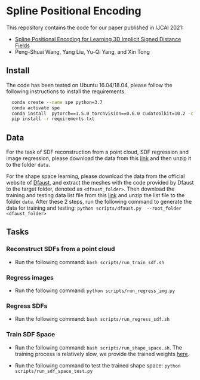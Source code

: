# Spline Positional Encoding

This repository contains the code for our paper published in IJCAI 2021:
- [Spline Positional Encoding for Learning 3D Implicit Signed Distance Fields](https://arxiv.org/abs/2106.01553)
- Peng-Shuai Wang, Yang Liu, Yu-Qi Yang, and Xin Tong

## Install

The code has been tested on Ubuntu 16.04/18.04, please follow the following instructions to install the requirements.

```bash
  conda create --name spe python=3.7
  conda activate spe
  conda install  pytorch==1.5.0 torchvision==0.6.0 cudatoolkit=10.2 -c pytorch
  pip install -r requirements.txt
```

## Data

For the task of SDF reconstruction from a point cloud, SDF regression and image regression, please download the data from this [link](https://www.dropbox.com/s/b2ow4b5ahsr5wqg/data.zip?dl=0) and then unzip it to the folder `data`.

For the shape space learning, please download the data from the official website of [Dfaust](http://dfaust.is.tue.mpg.de/downloads), and extract the meshes with the code provided by Dfaust to the target folder, denoted as `<dfaust_folder>`.
Then download the training and testing data list file from this [link](https://www.dropbox.com/s/cmd311jfhzjbfk7/dfaust.zip?dl=0) and unzip the list file to the folder `data`.
After these 2 steps, run the following command to generate the data for training and testing: `python scripts/dfaust.py  --root_folder <dfaust_folder>`


## Tasks

### Reconstruct SDFs from a point cloud
- Run the following command: `bash scripts/run_train_sdf.sh`


### Regress images
- Run the following command: `python scripts/run_regress_img.py`
<!-- The figure in our paper is `div2k_002` -->


### Regress SDFs
- Run the following command: `bash scripts/run_regress_sdf.sh`


### Train SDF Space
- Run the following command: `bash scripts/run_shape_space.sh`.
  The training process is relatively slow, we provide the trained weights [here](https://www.dropbox.com/s/keoq8ni752gdbi0/our_all_c33_dfaust_final.pth?dl=0).

- Run the following command to test the trained shape space: `python scripts/run_sdf_space_test.py`
